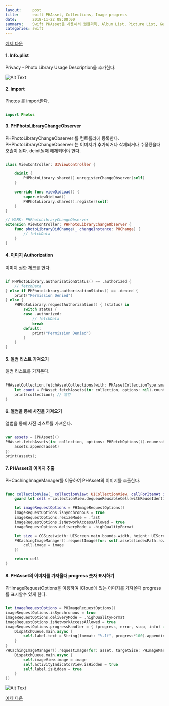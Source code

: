```yaml
---
layout:     post
title:      swift PHAsset, Collections, Image progress
date:       2018-11-22 08:00:00
summary:    Swift PHAsset을 사용해서 권한획득, Album List, Picture List, Get Image, iCloud Download Progress 확인하기
categories: swift
---
```


[예제 다운](/tec/images/2018/11/imageAsset/SimpleImagePicker.zip)

#### 1. Info.plist

Privacy - Photo Library Usage Description을 추가한다.

![Alt Text](/tec/images/2018/11/imageAsset/info.png)


#### 2. import

Photos 를 import한다.

```Swift

import Photos

```

#### 3. PHPhotoLibraryChangeObserver

PHPhotoLibraryChangeObserver 를 컨트롤러에 등록한다.
PHPhotoLibraryChangeObserver 는 이미지가 추가되거나 삭제되거나 수정됬을때 호출이 된다.
deinit될때 해제되어야 한다.

```Swift

class ViewController: UIViewController {

    deinit {
        PHPhotoLibrary.shared().unregisterChangeObserver(self)
    }

    override func viewDidLoad() {
        super.viewDidLoad()
        PHPhotoLibrary.shared().register(self)
    }  
}

// MARK: PHPhotoLibraryChangeObserver
extension ViewController: PHPhotoLibraryChangeObserver {
    func photoLibraryDidChange(_ changeInstance: PHChange) {
        // fetchData
    }
}

```

#### 4. 이미지 Authorization

이미지 권한 체크를 한다.

```Swift

if PHPhotoLibrary.authorizationStatus() == .authorized {
    // fetchData
} else if PHPhotoLibrary.authorizationStatus() == .denied {
    print("Permission Denied")
} else {
    PHPhotoLibrary.requestAuthorization() { (status) in
        switch status {
        case .authorized:
            // fetchData
            break
        default:
            print("Permission Denied")
        }
    }
}

```

#### 5. 앨범 리스트 가져오기

앨범 리스트를 가져온다.


```Swift

PHAssetCollection.fetchAssetCollections(with: PHAssetCollectionType.smartAlbum, subtype: PHAssetCollectionSubtype.any, options: PHFetchOptions()).enumerateObjects { (collection, _, _) in
    let count = PHAsset.fetchAssets(in: collection, options: nil).count // 앨범안의 사진 갯수
    print(collection); // 앨범
}

```

#### 6. 앨범을 통해 사진을 가져오기

앨범을 통해 사진 리스트를 가져온다.

```Swift

var assets = [PHAsset]()
PHAsset.fetchAssets(in: collection, options: PHFetchOptions()).enumerateObjects({ (asset, _, _) in
    assets.append(asset)
})
print(assets);

```

#### 7. PHAsset의 이미지 추출

PHCachingImageManager를 이용하여 PHAsset의 이미지를 추출한다.

```Swift

func collectionView(_ collectionView: UICollectionView, cellForItemAt indexPath: IndexPath) -> UICollectionViewCell {
    guard let cell = collectionView.dequeueReusableCell(withReuseIdentifier: PictureCell.identifier, for: indexPath) as? PictureCell else { fatalError() }

    let imageRequestOptions = PHImageRequestOptions()
    imageRequestOptions.isSynchronous = true
    imageRequestOptions.resizeMode = .fast
    imageRequestOptions.isNetworkAccessAllowed = true
    imageRequestOptions.deliveryMode = .highQualityFormat

    let size = CGSize(width: UIScreen.main.bounds.width, height: UIScreen.main.bounds.width)
    PHCachingImageManager().requestImage(for: self.assets[indexPath.row], targetSize: size, contentMode: .aspectFit, options: imageRequestOptions, resultHandler: { (image, _) in
        cell.image = image
    })

    return cell
}

```

#### 8. PHAsset의 이미지를 가져올때 progress 숫자 표시하기

PHImageRequestOptions을 이용하여 iCloud에 있는 이미지를 가져올때 progress를 표시할수 있게 한다.

```Swift

let imageRequestOptions = PHImageRequestOptions()
imageRequestOptions.isSynchronous = true
imageRequestOptions.deliveryMode = .highQualityFormat
imageRequestOptions.isNetworkAccessAllowed = true
imageRequestOptions.progressHandler = { (progress, error, stop, info) in
    DispatchQueue.main.async {
        self.label.text = String(format: "%.1f", progress*100).appending("%")
    }
}
PHCachingImageManager().requestImage(for: asset, targetSize: PHImageManagerMaximumSize, contentMode: .aspectFit, options: imageRequestOptions, resultHandler: { (image, _) in
    DispatchQueue.main.async {
        self.imageView.image = image
        self.activityIndicatorView.isHidden = true
        self.label.isHidden = true
    }
})

```

![Alt Text](/tec/images/2018/11/imageAsset/progress.png)


[예제 다운](/tec/images/2018/11/imageAsset/SimpleImagePicker.zip)
